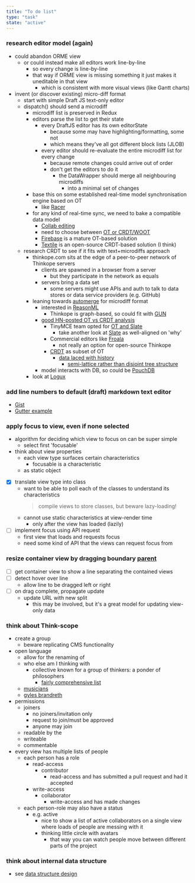 ```yaml
---
title: "To do list"
type: "task"
state: "active"
---
```


### research editor model (again)
* could abandon ORME view
    * or could instead make all editors work line-by-line
        * so every change is line-by-line
        * that way if ORME view is missing something it just makes it uneditable in that view
            * which is consistent with more visual views (like Gantt charts)
* invent (or discover existing) micro-diff format
    * start with simple Draft JS text-only editor
    * dispatch() should send a microdiff
        * microdiff list is preserved in Redux
        * editors parse the list to get their state
            * every DraftJS editor has its own editorState
                * because some may have highlighting/formatting, some not
                * which means they've all got different block lists (JLOB)
            * every editor should re-evaluate the entire microdiff list for every change
                * because remote changes could arrive out of order
                * don't get the editors to do it
                    * the DataWrapper should merge all neighbouring microdiffs
                        * into a minimal set of changes
        * base this on some established real-time model synchronisation engine based on OT
            * like [Racer](https://github.com/derbyjs/racer)
        * for any kind of real-time sync, we need to bake a compatible data model
            * [Collab editing](http://cricklet.github.io/sites/blue/index.html)
            * need to choose between [OT or CRDT/WOOT](https://arxiv.org/ftp/arxiv/papers/1810/1810.02137.pdf)
            * [Firebase](https://firebase.google.com/) is a mature OT-based solution
            * [Textile](https://docs.textile.io/) is an open-source CRDT-based solution (I think)
    * research CRDT to see if it fits with text+microdiffs approach
        * thinkope.com sits at the edge of a peer-to-peer network of Thinkope servers
            * clients are spawned in a browser from a server
                * but they participate in the network as equals
            * servers bring a data set
                * some servers might use APIs and auth to talk to data stores or data service providers (e.g. GitHub)
        * leaning towards [automerge](https://github.com/automerge/automerge) for microdiff format
            * interested in [ReasonML](https://reasonml.github.io/docs/en/what-and-why)
                * Thinkope is graph-based, so could fit with [GUN](https://gun.eco/)
            * [good HN-posted OT vs CRDT analysis](https://news.ycombinator.com/item?id=22039950)
                * TinyMCE team opted for [OT and Slate](https://www.tiny.cloud/blog/real-time-collaborative-editing-slate-js)
                    * take another look at [Slate](https://github.com/ianstormtaylor/slate) as well-aligned on 'why'
                * Commercial editors like [Froala](https://froala.com/wysiwyg-editor/pricing/)
                    * not really an option for open-source Thinkope
                * [CRDT](https://crdt.tech/implementations) as subset of OT
                    * [data laced with history](http://archagon.net/blog/2018/03/24/data-laced-with-history/)
                        * [semi-lattice rather than disjoint tree structure](https://www.google.com/search?rlz=1C1GCEA_enGB835GB835&sxsrf=ALeKk03EYRIxbtiUD6e67PFcdUiIGZgrrg%3A1615801142721&ei=NitPYI3CK8Cs1fAPjpqciAw&q=semilattice+vs+tree&oq=semilattice+vs+tree&gs_lcp=Cgdnd3Mtd2l6EAMyBQghEKABMgUIIRCgAToHCAAQsAMQQzoHCC4QsAMQQzoHCAAQRxCwAzoCCAA6BAgAEB46BggAEBYQHlCkjwFYm5wBYLydAWgBcAJ4AIABd4gB9AWSAQM4LjGYAQCgAQGqAQdnd3Mtd2l6yAEKwAEB&sclient=gws-wiz&ved=0ahUKEwiNtY6pgLLvAhVAVhUIHQ4NB8EQ4dUDCA0&uact=5)
            * model interacts with DB, so could be [PouchDB](https://pouchdb.com/)
        * look at [Logux](https://logux.io/)

### add line numbers to default (draft) markdown text editor
* [Gist](https://gist.github.com/lixiaoyan/79b5740f213b8526d967682f6cd329c0)
* [Gutter example](http://seejamescode.github.io/draft-js-gutter/)

### apply focus to view, even if none selected
* algorithm for deciding which view to focus on can be super simple
    * select first 'focusable'
* think about view properties
    * each view type surfaces certain characteristics
        * focusable is a characteristic
    * as static object
* [X] translate view type into class
    * want to be able to poll each of the classes to understand its characteristics
        > compile views to store classes, but beware lazy-loading!
    * cannot use static characteristics at view-render time
        * only after the view has loaded (lazily)
* [ ] implement focus using API request
    * first view that loads and requests focus
    * need some kind of API that the views can request focus from

### resize container view by dragging boundary [parent](/project/user-stories/user-can-view-a-thinkope)
* [ ] get container view to show a line separating the contained views
* [ ] detect hover over line
    * allow line to be dragged left or right
* [ ] on drag complete, propagate update
    * update URL with new split
        * this may be involved, but it's a great model for updating view-only data

### think about Think-scope
+ create a group
    + beware replicating CMS functionality
+ open language
    + allow for the renaming of
    + who else am I thinking with
        + collective known for a group of thinkers: a ponder of philosophers
            + [fairly comprehensive list](http://www.collectivenouns.biz/list-of-collective-nouns/collective-nouns-people/)
    + [musicians](https://www.answers.com/Q/What_is_the_collective_noun_for_the_group_of_musicians)
    + [gyles brandreth](https://www.gylesbrandreth.net/blog/2019/1/16/a-confusion-of-politicians-collective-nouns-for-our-times)
+ permissions
    + joiners
        + no joiners/invitation only
        + request to join/must be approved
        + anyone may join
    + readable by the <group>
    + writeable
    + commentable
+ every view has multiple lists of people
    + each person has a role
        + read-access
            + contributor
                + read-access and has submitted a pull request and had it accepted
        + write-access
            + collaborator
                + write-access and has made changes
    + each person-role may also have a status
        + e.g. active
            + nice to show a list of active collaborators on a single view where loads of people are messing with it
            + thinking little circle with avatars
                + that way you can watch people move between different parts of the project

### think about internal data structure
* see [data structure design](/tech/data-structure)
